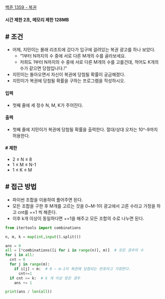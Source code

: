
[백준 1359 - 복권](https://www.acmicpc.net/problem/1359)

#### **시간 제한 2초, 메모리 제한 128MB**

## **# 조건**

- 어제, 지민이는 몰래 리조트에 갔다가 입구에 걸려있는 복권 광고를 하나 보았다.
	- “1부터 N까지의 수 중에 서로 다른 M개의 수를 골라보세요. 
	- 저희도 1부터 N까지의 수 중에 서로 다른 M개의 수를 고를건데, 적어도 K개의 수가 같으면 당첨입니다.!”
- 지민이는 돌아오면서 자신이 복권에 당첨될 확률이 궁금해졌다.
- 지민이가 복권에 당첨될 확률을 구하는 프로그램을 작성하시오.

#### **입력**
- 첫째 줄에 세 정수 N, M, K가 주어진다.

#### **출력**
- 첫째 줄에 지민이가 복권에 당첨될 확률을 출력한다. 절대/상대 오차는 10^-9까지 허용한다.

#### **# 제한**
- 2 ≤ N ≤ 8
- 1 ≤ M ≤ N-1
- 1 ≤ K ≤ M

## **# 접근 방법**

- 파이썬 조합을 이용하여 풀어주면 된다.
- 모든 조합을 구한 후 M개를 고르는 것을 0~M-1이 광고에서 고른 수라고 가정을 하고 cnt를 +=1 씩 해준다.
- 이후 k개 이상이 동일하다면 +=1을 해주고 모든 조합의 수로 나누면 된다.

```python
from itertools import combinations

n, m, k = map(int,input().split())

ans = 0
all = [*combinations([i for i in range(n)], m)]  # 모든 경우의 수
for i in all:
  cnt = 0
  for j in range(m):
    if i[j] < m:  # 0 ~ m-1이 복권에 당첨되는 번호라고 가정한다.
      cnt+=1
  if cnt >= k:  # k 개 이상 맞은 경우
    ans += 1

print(ans / len(all))
```